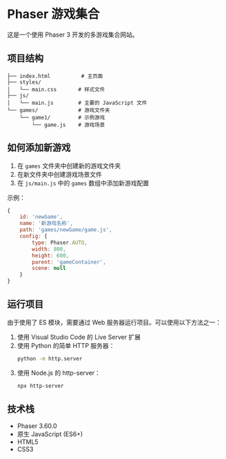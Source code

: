 # Phaser 游戏集合

这是一个使用 Phaser 3 开发的多游戏集合网站。

## 项目结构

```
├── index.html          # 主页面
├── styles/
│   └── main.css       # 样式文件
├── js/
│   └── main.js        # 主要的 JavaScript 文件
└── games/             # 游戏文件夹
    └── game1/         # 示例游戏
        └── game.js    # 游戏场景
```

## 如何添加新游戏

1. 在 `games` 文件夹中创建新的游戏文件夹
2. 在新文件夹中创建游戏场景文件
3. 在 `js/main.js` 中的 `games` 数组中添加新游戏配置

示例：
```javascript
{
    id: 'newGame',
    name: '新游戏名称',
    path: 'games/newGame/game.js',
    config: {
        type: Phaser.AUTO,
        width: 800,
        height: 600,
        parent: 'gameContainer',
        scene: null
    }
}
```

## 运行项目

由于使用了 ES 模块，需要通过 Web 服务器运行项目。可以使用以下方法之一：

1. 使用 Visual Studio Code 的 Live Server 扩展
2. 使用 Python 的简单 HTTP 服务器：
   ```bash
   python -m http.server
   ```
3. 使用 Node.js 的 http-server：
   ```bash
   npx http-server
   ```

## 技术栈

- Phaser 3.60.0
- 原生 JavaScript (ES6+)
- HTML5
- CSS3 